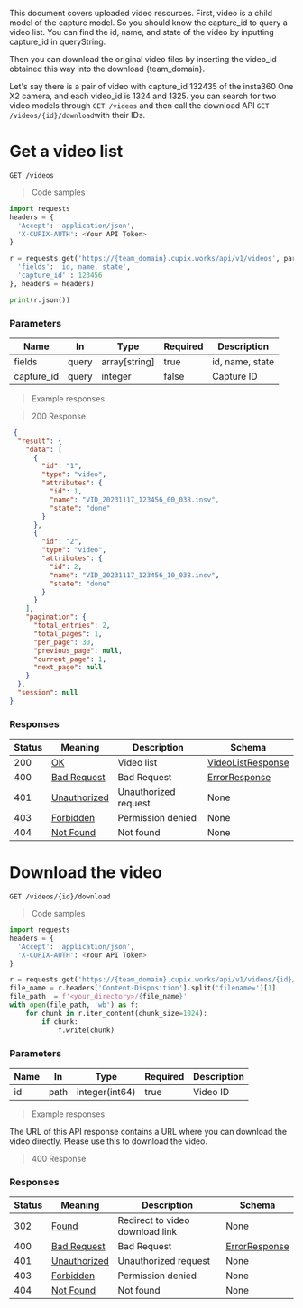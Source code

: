 

This document covers uploaded video resources. First, video is a child model of the capture model. So you should know the capture_id to query a video list. You can find the id, name, and state of the video by inputting capture_id in queryString.

Then you can download the original video files by inserting the video_id obtained this way into the download {team_domain}.

Let's say there is a pair of video with capture_id 132435 of the insta360 One X2 camera, and each video_id is 1324 and 1325. you can search for two video models through `GET /videos` and then call the download API `GET /videos/{id}/download`with their IDs.


# Get a video list

`GET /videos`

> Code samples

```python
import requests
headers = {
  'Accept': 'application/json',
  'X-CUPIX-AUTH': <Your API Token>
}

r = requests.get('https://{team_domain}.cupix.works/api/v1/videos', params={
  'fields': 'id, name, state',
  'capture_id' : 123456
}, headers = headers)

print(r.json())

```

<h3 id="video-list-parameters">Parameters</h3>

|Name|In|Type|Required|Description|
|---|---|---|---|---|
|fields|query|array[string]|true|id, name, state|
|capture_id|query|integer|false|Capture ID|


> Example responses

> 200 Response

```json
 {
  "result": {
    "data": [
      {
        "id": "1",
        "type": "video",
        "attributes": {
          "id": 1,
          "name": "VID_20231117_123456_00_038.insv",
          "state": "done"
        }
      },
      {
        "id": "2",
        "type": "video",
        "attributes": {
          "id": 2,
          "name": "VID_20231117_123456_10_038.insv",
          "state": "done"
        }
      }
    ],
    "pagination": {
      "total_entries": 2,
      "total_pages": 1,
      "per_page": 30,
      "previous_page": null,
      "current_page": 1,
      "next_page": null
    }
  },
  "session": null
}
```

<h3 id="video-list-responses">Responses</h3>

|Status|Meaning|Description|Schema|
|---|---|---|---|
|200|[OK](https://tools.ietf.org/html/rfc7231#section-6.3.1)|Video list|[VideoListResponse](#schemavideolistresponse)|
|400|[Bad Request](https://tools.ietf.org/html/rfc7231#section-6.5.1)|Bad Request|[ErrorResponse](#schemaerrorresponse)|
|401|[Unauthorized](https://tools.ietf.org/html/rfc7235#section-3.1)|Unauthorized request|None|
|403|[Forbidden](https://tools.ietf.org/html/rfc7231#section-6.5.3)|Permission denied|None|
|404|[Not Found](https://tools.ietf.org/html/rfc7231#section-6.5.4)|Not found|None|


# Download the video


`GET /videos/{id}/download`

> Code samples

```python
import requests
headers = {
  'Accept': 'application/json',
  'X-CUPIX-AUTH': <Your API Token>
}

r = requests.get('https://{team_domain}.cupix.works/api/v1/videos/{id}/download', headers = headers)
file_name = r.headers['Content-Disposition'].split('filename=')[1]
file_path  = f'<your_directory>/{file_name}'
with open(file_path, 'wb') as f:
    for chunk in r.iter_content(chunk_size=1024):
        if chunk:
            f.write(chunk)

```

<h3 id="video-download-parameters">Parameters</h3>

|Name|In|Type|Required|Description|
|---|---|---|---|---|
|id|path|integer(int64)|true|Video ID|

> Example responses

The URL of this API response contains a URL where you can download the video directly. Please use this to download the video.

> 400 Response

<h3 id="video-download-responses">Responses</h3>

|Status|Meaning|Description|Schema|
|---|---|---|---|
|302|[Found](https://tools.ietf.org/html/rfc7231#section-6.4.3)|Redirect to video download link|None|
|400|[Bad Request](https://tools.ietf.org/html/rfc7231#section-6.5.1)|Bad Request|[ErrorResponse](#schemaerrorresponse)|
|401|[Unauthorized](https://tools.ietf.org/html/rfc7235#section-3.1)|Unauthorized request|None|
|403|[Forbidden](https://tools.ietf.org/html/rfc7231#section-6.5.3)|Permission denied|None|
|404|[Not Found](https://tools.ietf.org/html/rfc7231#section-6.5.4)|Not found|None|
